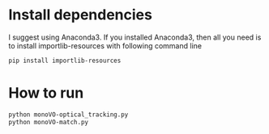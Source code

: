# Install dependencies
I suggest using Anaconda3. If you installed Anaconda3, then all you need is to  install importlib-resources with following command line
```bash
pip install importlib-resources
```

# How to run
```bash
python monoVO-optical_tracking.py
python monoVO-match.py
```


